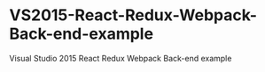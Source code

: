 # VS2015-React-Redux-Webpack-Back-end-example
Visual Studio 2015 React Redux Webpack Back-end example
